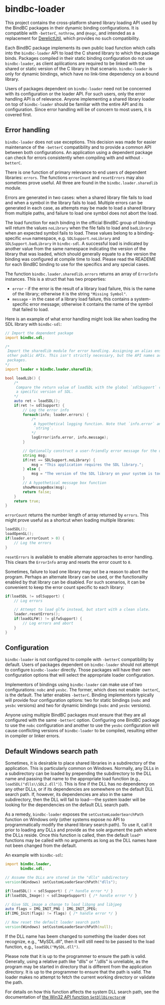 # bindbc-loader
This project contains the cross-platform shared library loading API used by the BindBC packages in their dynamic binding configurations. It is compatible with `-betterC`, `nothrow`, and `@nogc`, and intended as a replacement for [DerelictUtil](https://github.com/DerelictOrg/DerelictUtil), which provides no such compatibility.

Each BindBC package implements its own public load function which calls into the `bindbc-loader` API to load the C shared library to which the package binds. Packages compiled in their static binding configuration do not use `bindbc-loader`, as client aplilcations are required to be linked with the shared or static version of the C library in that scenario. `bindbc-loader` is only for dynamic bindings, which have no link-time dependency on a bound library.

Users of packages dependent on `bindbc-loader` need not be concerned with its configuration or the loader API. For such users, only the error handling API is of relevance. Anyone implementing a shared library loader on top of `bindbc-loader` should be familiar with the entire API and its configuration. Since error handling will be of concern to most users, it is covered first.

## Error handling
`bindbc-loader` does not use exceptions. This decision was made for easier maintenance of the `-betterC` compatibility and to provide a common API between both configurations. An application using a dependent package can check for errors consistently when compiling with and without `-betterC`.

There is one function of primary relevance to end users of dependent libraries: `errors`. The functions `errorCount` and `resetErrors` may also sometimes prove useful. All three are found in the `bindbc.loader.sharedlib` module.

Errors are generated in two cases: when a shared library file fails to load and when a symbol in the library fails to load. Multiple errors can be generated in each case, as attempts may be made to load a shared library from multiple paths, and failure to load one symbol does not abort the load.

The load function for each binding in the official BindBC group of bindings will return the values `noLibrary` when the file fails to load and `badLibrary` when an expected symbol fails to load. These values belong to a binding-specific `enum` namespace, e.g. `SDLSupport.noLibrary` and `SDLSupport.badLibrary` in `bindbc-sdl`. A successful load is indicated by another value from the same namespace indicating the version of the library that was loaded, which should generally equate to a the version the binding was configured at compile time to load. Please read the READEME for each BindBC binding to use for the specifics and any special cases.

The function `bindbc.loader.sharedlib.errors` returns an array of `ErrorInfo` instances. This is a struct that has two properties:

* `error` - if the error is the result of a library load failure, this is the name of the library; otherwise it is the string `"Missing Symbol"`.
* `message` - in the case of a library load failure, this contains a system-specific error message; otherwise it contains the name of the symbol that failed to load.

Here is an example of what error handling might look like when loading the SDL library with `bindbc-sdl`:


```d
// Import the dependent package
import bindbc.sdl;

/*
 Import the sharedlib module for error handling. Assigning an alias ensures the function names do not conflict with
 other public APIs. This isn't strictly necessary, but the API names are common enough that they could appear in other
 packages.
*/
import loader = bindbc.loader.sharedlib;

bool loadLib() {
    /*
     Compare the return value of loadSDL with the global `sdlSupport` constant, which is configured at compile time for
     a specific version of SDL.
    */
    auto ret = loadSDL();
    if(ret != sdlSupport) {
        // Log the error info
        foreach(info; loader.errors) {
            /*
             A hypothetical logging function. Note that `info.error` and `info.message` are `const(char)*`, not
             `string`.
            */
            logError(info.error, info.message);
        }

        // Optionally construct a user-friendly error message for the user
        string msg;
        if(ret == SDLSupport.noLibrary) {
            msg = "This application requires the SDL library.";
        } else {
            msg = "The version of the SDL library on your system is too low. Please upgrade."
        }
        // A hypothetical message box function
        showMessageBox(msg);
        return false;
    }
    return true;
}
```

`errorCount` returns the number length of array returned by `errors`. This might prove useful as a shortcut when loading multiple libraries:

```d
loadSDL();
loadOpenGL();
if(loader.errorCount > 0) {
    // Log the errors
}
```

`resetErrors` is available to enable alternate approaches to error handling. This clears the `ErrorInfo` array and resets the error count to `0`.

Sometimes, failure to load one library may not be a reason to abort the program. Perhaps an alternate library can be used, or the functionality enabled by that library can be disabled. For such scenarios, it can be convenient to keep the error count specific to each library:

```d
if(loadSDL != sdlSupport) {
    // Log errors

    // Attempt to load glfw instead, but start with a clean slate.
    loader.resetErrors();
    if(loadGLFW() != glfwSupport) {
        // Log errors and abort
    }
}
```

## Configuration
`bindbc-loader` is not configured to compile with `-betterC` compatibility by default. Users of packages dependent on `bindbc-loader` should not attempt to configure `bindbc-loader` directly. Those packages will have their own configuration options that will select the appropriate loader configuration.

Implementors of bindings using `bindbc-loader` can make use of two configurations: `nobc` and `yesbc`. The former, which does not enable `-betterC`, is the default. The latter enables `-betterC`. Binding implementors typically will provide four configuration options: two for static bindings (`nobc` and `yesbc` versions) and two for dynamic bindings (`nobc` and `yesbc` versions).

Anyone using multiple BindBC packages must ensure that they are all configured with the same `-betterC` option. Configuring one BindBC package to use the `nobc` configuration and another to use the `yesbc` configuration will cause conflicting versions of `bindbc-loader` to be compiled, resulting either in compiler or linker errors.

## Default Windows search path
Sometimes, it is desirable to place shared libraries in a subdirectory of the application. This is particularly common on Windows. Normally, any DLLs in a subdirectory can be loaded by
prepending the subdirectory to the DLL name and passing that name to the appropriate load function (e.g., `loadSDL("dlls\\SDL2.dll")`). This is fine if the DLL has no dependency on any
other DLLs, or if its dependencies are somewhere on the default DLL search path. If, however, its dependencies are also in the same subdirectory, then the DLL will fail to load---the
system loader will be looking for the dependencies on the default DLL search path.

As a remedy, `bindbc-loader` exposes the `setCustomLoaderSearchPath` function on Windows only (other systems expose no API to programmatically modify the shared library search path). To
use it, call it prior to loading any DLLs and provide as the sole argument the path where the DLLs reside. Once this function is called, then the default `load*` functions may be called
with no arguments as long as the DLL names have not been changed from the default.

An example with `bindbc-sdl`:

```d
import bindbc.loader,
       bindbc.sdl;

// Assume the DLLs are stored in the "dlls" subdirectory
version(Windows) setCustomLoaderSearchPath("dlls");

if(loadSDL() < sdlSupport) { /* handle error */ }
if(loadSDL_Image() < sdlImageSupport) { /* handle error */ }

// Give SDL_image a change to load libpng and libjpeg
auto flags = IMG_INIT_PNG | IMG_INIT_JPEG;
if(IMG_Init(flags) != flags) { /* handle error */ }

// Now reset the default loader search path
version(Windows) setCustomLoaderSearchPath(null);
```

If the DLL name has beem changed to something the loader does not recognize, e.g., "MySDL.dll", then it will still need to be passed to the load function, e.g., `loadSDL("MySDL.dll")`.

Please note that it is up to the programmer to ensure the path is valid. Generally, using a relative path like "dlls" or ".\\dlls" is unreliable, as the program may be started in directory
that is different from the application directory. It is up to the programmer to ensure that the path is valid. The loader makes no attempt to fetch the current working directory or validate
the path.

For details on how this function affects the system DLL search path, see the documentation of [the Win32 API function `SetDllDirectoryW`](https://docs.microsoft.com/en-us/windows/win32/api/winbase/nf-winbase-setdlldirectoryw)